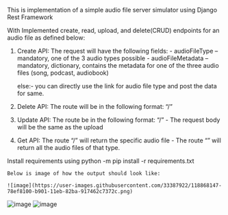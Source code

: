 This is implementation of a simple audio file server simulator using Django Rest Framework

With Implemented create, read, upload, and delete(CRUD) endpoints for an audio file as defined below:  
1. Create API: 
    The request will have the following fields: - audioFileType – mandatory, one of the 3 audio types possible - audioFileMetadata – mandatory, dictionary, contains the metadata for one of the three audio files (song, podcast, audiobook) 
    
    else:- you can directly use the link for audio file type and post the data for same. 

2. Delete API: 
    The route will be in the following format: “<audioFileType>/<audioFileID>”  

3. Update API: 
     The route be in the following format: “<audioFileType>/<audioFileID>” - The request body will be the same as the upload  

4. Get API: 
    The route “<audioFileType>/<audioFileID>” will return the specific audio file - The route “<audioFileType>” will return all the audio files of that type.
    
 Install requirements using python -m pip install -r requirements.txt 
    
    Below is image of how the output should look like:
    
    ![image](https://user-images.githubusercontent.com/33387922/118868147-78ef8100-b901-11eb-82ba-917462c7372c.png)
![image](https://user-images.githubusercontent.com/33387922/118868250-99b7d680-b901-11eb-8947-de918f70037f.png)
![image](https://user-images.githubusercontent.com/33387922/118868297-a5a39880-b901-11eb-80bd-d974f44dde8b.png)
